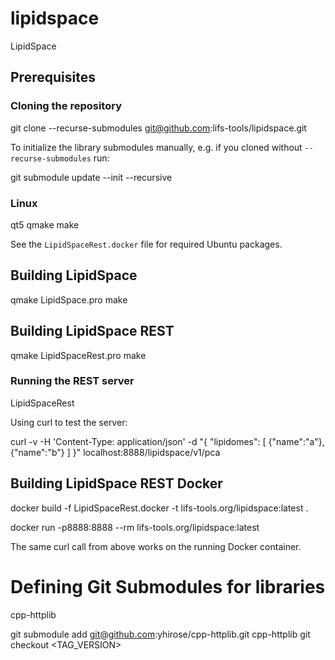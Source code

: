 # lipidspace
LipidSpace

## Prerequisites

### Cloning the repository

  git clone --recurse-submodules git@github.com:lifs-tools/lipidspace.git

To initialize the library submodules manually, e.g. if you cloned without `--recurse-submodules` run:

  git submodule update --init --recursive

### Linux

qt5
qmake
make

See the `LipidSpaceRest.docker` file for required Ubuntu packages.

## Building LipidSpace

  qmake LipidSpace.pro
  make

## Building LipidSpace REST

  qmake LipidSpaceRest.pro
  make

### Running the REST server

LipidSpaceRest

Using curl to test the server:

  curl -v -H 'Content-Type: application/json' -d "{
    \"lipidomes\": [
      {\"name\":\"a\"},
      {\"name\":\"b\"}
    ]
  }" localhost:8888/lipidspace/v1/pca

## Building LipidSpace REST Docker

  docker build -f LipidSpaceRest.docker -t lifs-tools.org/lipidspace:latest .

  docker run -p8888:8888 --rm lifs-tools.org/lipidspace:latest

The same curl call from above works on the running Docker container.

# Defining Git Submodules for libraries

cpp-httplib

  git submodule add git@github.com:yhirose/cpp-httplib.git cpp-httplib
  git checkout <TAG_VERSION>
